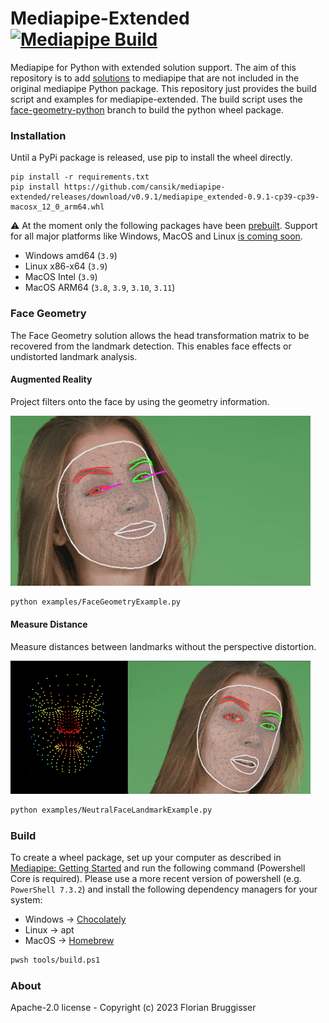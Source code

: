 # Mediapipe-Extended [![Mediapipe Build](https://github.com/cansik/mediapipe-extended/actions/workflows/build.yml/badge.svg)](https://github.com/cansik/mediapipe-extended/actions/workflows/build.yml)
Mediapipe for Python with extended solution support. The aim of this repository is to add [solutions](https://google.github.io/mediapipe/solutions/solutions.html) to mediapipe that are not included in the original mediapipe Python package.  This repository just provides the build script and examples for mediapipe-extended. The build script uses the [face-geometry-python](https://github.com/cansik/mediapipe/tree/face-geometry-python) branch to build the python wheel package.

### Installation
Until a PyPi package is released, use pip to install the wheel directly.

```
pip install -r requirements.txt
pip install https://github.com/cansik/mediapipe-extended/releases/download/v0.9.1/mediapipe_extended-0.9.1-cp39-cp39-macosx_12_0_arm64.whl
```

⚠️ At the moment only the following packages have been [prebuilt](https://github.com/cansik/mediapipe-extended/releases/tag/v0.9.1). Support for all major platforms like Windows, MacOS and Linux [is coming soon](https://github.com/cansik/mediapipe-extended/actions/workflows/build.yml).

- Windows amd64 (`3.9`)
- Linux x86-x64 (`3.9`)
- MacOS Intel (`3.9`)
- MacOS ARM64 (`3.8`, `3.9`, `3.10`, `3.11`)

### Face Geometry
The Face Geometry solution allows the head transformation matrix to be recovered from the landmark detection. This enables face effects or undistorted landmark analysis.

#### Augmented Reality
Project filters onto the face by using the geometry information.

![Face Geometry Example](media/face-geometry-recording.gif)

```bash
python examples/FaceGeometryExample.py
```

#### Measure Distance
Measure distances between landmarks without the perspective distortion.

![Face Geometry Example](media/neutral-face.gif)

```bash
python examples/NeutralFaceLandmarkExample.py
```

### Build
To create a wheel package, set up your computer as described in [Mediapipe: Getting Started](https://google.github.io/mediapipe/getting_started/python.html#mediapipe-python-framework) and run the following command (Powershell Core is required). Please use a more recent version of powershell (e.g. `PowerShell 7.3.2`) and install the following dependency managers for your system:

- Windows -> [Chocolately](https://chocolatey.org/)
- Linux -> apt
- MacOS -> [Homebrew](https://brew.sh/)

```bash
pwsh tools/build.ps1
```

### About
Apache-2.0 license - Copyright (c) 2023 Florian Bruggisser
